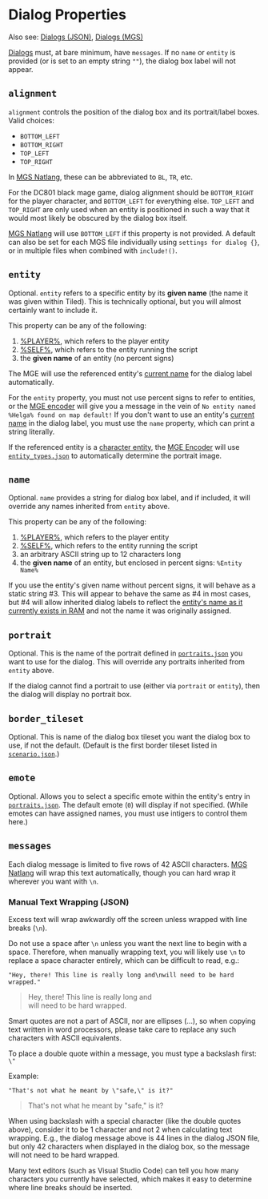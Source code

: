 # Dialog Properties

Also see: [Dialogs (JSON)](../dialogs_json), [Dialogs (MGS)](../mgs/dialogs_mgs)

[Dialogs](../dialogs) must, at bare minimum, have `messages`. If no `name` or `entity` is provided (or is set to an empty string `""`), the dialog box label will not appear.

## `alignment`

`alignment` controls the position of the dialog box and its portrait/label boxes. Valid choices:

- `BOTTOM_LEFT`
- `BOTTOM_RIGHT`
- `TOP_LEFT`
- `TOP_RIGHT`

In [MGS Natlang](../mgs/mgs_natlang), these can be abbreviated to `BL`, `TR`, etc.

For the DC801 black mage game, dialog alignment should be `BOTTOM_RIGHT` for the player character, and `BOTTOM_LEFT` for everything else. `TOP_LEFT` and `TOP_RIGHT` are only used when an entity is positioned in such a way that it would most likely be obscured by the dialog box itself.

[MGS Natlang](../mgs/mgs_natlang) will use `BOTTOM_LEFT` if this property is not provided. A default can also be set for each MGS file individually using `settings for dialog {}`, or in multiple files when combined with `include!()`.

## `entity`

Optional. `entity` refers to a specific entity by its **given name** (the name it was given within Tiled). This is technically optional, but you will almost certainly want to include it.

This property can be any of the following:

1. [%PLAYER%](../entities/PLAYER), which refers to the player entity
2. [%SELF%](../entities/SELF), which refers to the entity running the script
3. the **given name** of an entity (no percent signs)

The MGE will use the referenced entity's [current name](../scripts/printing_current_values) for the dialog label automatically.

For the `entity` property, you must not use percent signs to refer to entities, or the [MGE encoder](../encoder/mge_encoder) will give you a message in the vein of `No entity named %Helga% found on map default!` If you don't want to use an entity's [current name](../scripts/printing_current_values) in the dialog label, you must use the `name` property, which can print a string literally.

If the referenced entity is a [character entity](../entities/character_entity), the [MGE Encoder](../encoder/mge_encoder) will use [`entity_types.json`](../structure/entity_types.json) to automatically determine the portrait image.

## `name`

Optional. `name` provides a string for dialog box label, and if included, it will override any names inherited from `entity` above.

This property can be any of the following:

1. [%PLAYER%](../entities/PLAYER), which refers to the player entity
2. [%SELF%](../entities/SELF), which refers to the entity running the script
3. an arbitrary ASCII string up to 12 characters long
4. the **given name** of an entity, but enclosed in percent signs: `%Entity Name%`

If you use the entity's given name without percent signs, it will behave as a static string #3. This will appear to behave the same as #4 in most cases, but #4 will allow inherited dialog labels to reflect the [entity's name as it currently exists in RAM](../scripts/printing_current_values) and not the name it was originally assigned.

## `portrait`

Optional.  This is the name of the portrait defined in [`portraits.json`](../structure/portraits.json) you want to use for the dialog. This will override any portraits inherited from `entity` above.

If the dialog cannot find a portrait to use (either via `portrait` or `entity`), then the dialog will display no portrait box.

## `border_tileset`

Optional. This is name of the dialog box tileset you want the dialog box to use, if not the default. (Default is the first border tileset listed in [`scenario.json`](../structure/scenario.json).)

## `emote`

Optional. Allows you to select a specific emote within the entity's entry in [`portraits.json`](../structure/portraits.json). The default emote (`0`) will display if not specified. (While emotes can have assigned names, you must use intigers to control them here.)

## `messages`

Each dialog message is limited to five rows of 42 ASCII characters. [MGS Natlang](../mgs/mgs_natlang) will wrap this text automatically, though you can hard wrap it wherever you want with `\n`.

### Manual Text Wrapping (JSON)

Excess text will wrap awkwardly off the screen unless wrapped with line breaks (`\n`).

Do not use a space after `\n` unless you want the next line to begin with a space. Therefore, when manually wrapping text, you will likely use `\n` to replace a space character entirely, which can be difficult to read, e.g.:

`"Hey, there! This line is really long and\nwill need to be hard wrapped."`

>Hey, there! This line is really long and<br>
>will need to be hard wrapped.

Smart quotes are not a part of ASCII, nor are ellipses (…), so when copying text written in word processors, please take care to replace any such characters with ASCII equivalents.

To place a double quote within a message, you must type a backslash first: `\"`

Example:

`"That's not what he meant by \"safe,\" is it?"`

>That's not what he meant by "safe," is it?

When using backslash with a special character (like the double quotes above), consider it to be 1 character and not 2 when calculating text wrapping. E.g., the dialog message above is 44 lines in the dialog JSON file, but only 42 characters when displayed in the dialog box, so the message will not need to be hard wrapped.

Many text editors (such as Visual Studio Code) can tell you how many characters you currently have selected, which makes it easy to determine where line breaks should be inserted.
